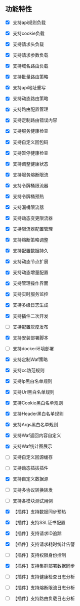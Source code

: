 ## 功能特性

- [x] 支持api规则负载

- [x] 支持cookie负载

- [x] 支持请求头负载

- [x] 支持请求参数负载

- [x] 支持域名路由负载

- [x] 支持批量路由策略

- [x] 支持api地址重写

- [x] 支持动态路由策略

- [x] 支持路由配置管理

- [x] 支持定制路由错误内容


- [x] 支持服务健康检查

- [x] 支持自定义回包码

- [x] 支持暂停健康检查

- [x] 支持调整健康状态


- [x] 支持服务熔断限流

- [x] 支持令牌桶限流器

- [x] 支持令牌桶预热

- [x] 支持漏桶限流器

- [x] 支持动态变更限流器

- [x] 支持限流器配置管理

- [x] 支持熔断策略调整


- [x] 支持配置数据持久

- [x] 支持动态节点扩展

- [x] 支持动态增量配置

- [x] 支持管理操作界面

- [x] 支持实时服务监控

- [x] 支持多级日志生成

- [x] 支持插件二次开发

- [ ] 支持配置灰度发布

- [x] 支持安装部署脚本

- [ ] 支持docker环境部署


- [x] 支持定制Waf策略

- [x] 支持cc防范规则

- [x] 支持Ip黑白名单规则

- [x] 支持Url黑白名单规则

- [x] 支持Cookie黑白名单规则

- [x] 支持Header黑白名单规则

- [x] 支持Args黑白名单规则

- [x] 支持Waf返回内容自定义

- [x] 支持Waf统计图展示


- [ ] 支持自定义回源缓存

- [ ] 支持动态插拔插件

- [x] 支持自定义数据源


- [ ] 支持多协议转换转发

- [ ] 支持各模块测试用例



- [x] 【插件】支持数据同步预热

- [x] 【插件】支持SSL证书配置

- [x] 【插件】支持请求ID追踪

- [x] 【插件】支持请求耗时统计告警

- [ ] 【插件】支持权限身份控制

- [x] 【插件】支持集群部署数据同步

- [ ] 【插件】支持健康检查日志分析

- [ ] 【插件】支持熔断限流日志分析

- [ ] 【插件】支持路由负载日志分析
